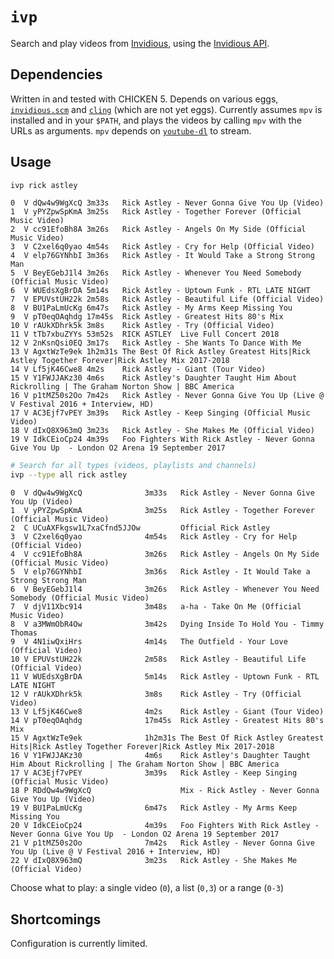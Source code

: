 # `ivp`

Search and play videos from [Invidious][invidious], using the [Invidious API][invidious_api].

## Dependencies

Written in and tested with CHICKEN 5. Depends on various eggs,
[`invidious.scm`][invidious.scm] and [`cling`][cling] (which are not yet eggs).
Currently assumes `mpv` is installed and in your `$PATH`, and plays the videos
by calling `mpv` with the URLs as arguments. `mpv` depends on
[`youtube-dl`][youtube_dl] to stream.

## Usage

```sh
ivp rick astley
```

```
0  V dQw4w9WgXcQ 3m33s   Rick Astley - Never Gonna Give You Up (Video)
1  V yPYZpwSpKmA 3m25s   Rick Astley - Together Forever (Official Music Video)
2  V cc91EfoBh8A 3m26s   Rick Astley - Angels On My Side (Official Music Video)
3  V C2xel6q0yao 4m54s   Rick Astley - Cry for Help (Official Video)
4  V elp76GYNhbI 3m36s   Rick Astley - It Would Take a Strong Strong Man
5  V BeyEGebJ1l4 3m26s   Rick Astley - Whenever You Need Somebody (Official Music Video)
6  V WUEdsXgBrDA 5m14s   Rick Astley - Uptown Funk - RTL LATE NIGHT
7  V EPUVstUH22k 2m58s   Rick Astley - Beautiful Life (Official Video)
8  V BU1PaLmUcKg 6m47s   Rick Astley - My Arms Keep Missing You
9  V pT0eqOAqhdg 17m45s  Rick Astley - Greatest Hits 80's Mix
10 V rAUkXDhrk5k 3m8s    Rick Astley - Try (Official Video)
11 V tTb7xbuZYYs 53m52s  RICK ASTLEY  Live Full Concert 2018
12 V 2nKsnQsi0EQ 3m17s   Rick Astley - She Wants To Dance With Me
13 V AgxtWzTe9ek 1h2m31s The Best Of Rick Astley Greatest Hits|Rick Astley Together Forever|Rick Astley Mix 2017-2018
14 V Lf5jK46Cwe8 4m2s    Rick Astley - Giant (Tour Video)
15 V Y1FWJJAKz30 4m6s    Rick Astley's Daughter Taught Him About Rickrolling | The Graham Norton Show | BBC America
16 V p1tMZ50s2Oo 7m42s   Rick Astley - Never Gonna Give You Up (Live @ V Festival 2016 + Interview, HD)
17 V AC3Ejf7vPEY 3m39s   Rick Astley - Keep Singing (Official Music Video)
18 V dIxQ8X963mQ 3m23s   Rick Astley - She Makes Me (Official Video)
19 V IdkCEioCp24 4m39s   Foo Fighters With Rick Astley - Never Gonna Give You Up  - London O2 Arena 19 September 2017
```

```sh
# Search for all types (videos, playlists and channels)
ivp --type all rick astley
```

```
0  V dQw4w9WgXcQ              3m33s   Rick Astley - Never Gonna Give You Up (Video)
1  V yPYZpwSpKmA              3m25s   Rick Astley - Together Forever (Official Music Video)
2  C UCuAXFkgsw1L7xaCfnd5JJOw         Official Rick Astley
3  V C2xel6q0yao              4m54s   Rick Astley - Cry for Help (Official Video)
4  V cc91EfoBh8A              3m26s   Rick Astley - Angels On My Side (Official Music Video)
5  V elp76GYNhbI              3m36s   Rick Astley - It Would Take a Strong Strong Man
6  V BeyEGebJ1l4              3m26s   Rick Astley - Whenever You Need Somebody (Official Music Video)
7  V djV11Xbc914              3m48s   a-ha - Take On Me (Official Music Video)
8  V a3MWmObR4Ow              3m42s   Dying Inside To Hold You - Timmy Thomas
9  V 4N1iwQxiHrs              4m14s   The Outfield - Your Love (Official Video)
10 V EPUVstUH22k              2m58s   Rick Astley - Beautiful Life (Official Video)
11 V WUEdsXgBrDA              5m14s   Rick Astley - Uptown Funk - RTL LATE NIGHT
12 V rAUkXDhrk5k              3m8s    Rick Astley - Try (Official Video)
13 V Lf5jK46Cwe8              4m2s    Rick Astley - Giant (Tour Video)
14 V pT0eqOAqhdg              17m45s  Rick Astley - Greatest Hits 80's Mix
15 V AgxtWzTe9ek              1h2m31s The Best Of Rick Astley Greatest Hits|Rick Astley Together Forever|Rick Astley Mix 2017-2018
16 V Y1FWJJAKz30              4m6s    Rick Astley's Daughter Taught Him About Rickrolling | The Graham Norton Show | BBC America
17 V AC3Ejf7vPEY              3m39s   Rick Astley - Keep Singing (Official Music Video)
18 P RDdQw4w9WgXcQ                    Mix - Rick Astley - Never Gonna Give You Up (Video)
19 V BU1PaLmUcKg              6m47s   Rick Astley - My Arms Keep Missing You
20 V IdkCEioCp24              4m39s   Foo Fighters With Rick Astley - Never Gonna Give You Up  - London O2 Arena 19 September 2017
21 V p1tMZ50s2Oo              7m42s   Rick Astley - Never Gonna Give You Up (Live @ V Festival 2016 + Interview, HD)
22 V dIxQ8X963mQ              3m23s   Rick Astley - She Makes Me (Official Video)
```

Choose what to play: a single video (`0`), a list (`0,3`) or a range (`0-3`)

## Shortcomings

Configuration is currently limited.

[cling]: https://github.com/siiky/cling
[invidious.scm]: https://github.com/siiky/invidious.scm
[invidious]: https://invidious.snopyta.org
[invidious_api]: https://github.com/iv-org/invidious/wiki/API
[youtube_dl]: https://github.com/ytdl-org/youtube-dl
